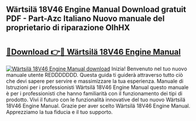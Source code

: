 ## Wärtsilä 18V46 Engine Manual Download gratuit PDF - Part-Azc Italiano Nuovo manuale del proprietario di riparazione OIhHX

# <h2><a href="http://df93np.blite.top/?on=W%c3%a4rtsil%c3%a4+18V46+Engine+Manual">🔗Download 👉🔴 Wärtsilä 18V46 Engine Manual</a></h2>

[![Wärtsilä 18V46 Engine Manual download](https://i.imgur.com/lujVjoI.png)](http://df93np.blite.top/?on=W%c3%a4rtsil%c3%a4+18V46+Engine+Manual)
Inizia! Benvenuto nel tuo nuovo manuale utente REDDDDDDD. Questa guida ti guiderà attraverso tutto ciò che devi sapere per servire e massimizzare la tua esperienza. Manuale di Istruzioni per i professionisti Wärtsilä 18V46 Engine Manual questo manuale è per i professionisti che hanno familiarità con il funzionamento dei tipi di prodotto. Vivi il futuro con le funzionalità innovative del tuo nuovo Wärtsilä 18V46 Engine Manual. Grazie per aver scelto Wärtsilä 18V46 Engine Manual. Apprezziamo la tua fiducia e il tuo supporto.
